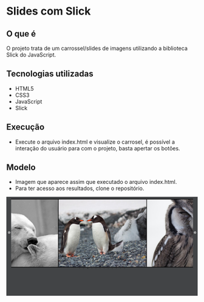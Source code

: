 # Slides com Slick

## O que é
O projeto trata de um carrossel/slides de imagens utilizando a biblioteca Slick do JavaScript.

## Tecnologias utilizadas
- HTML5 
- CSS3
- JavaScript
- Slick

## Execução
- Execute o arquivo index.html e visualize o carrosel, é possível a interação do usuário para com o projeto, basta apertar os botões.


## Modelo

- Imagem que aparece assim que executado o arquivo index.html.
- Para ter acesso aos resultados, clone o repositório.

<img src="./modelo/imagemProjeto.png" width="720px" />
